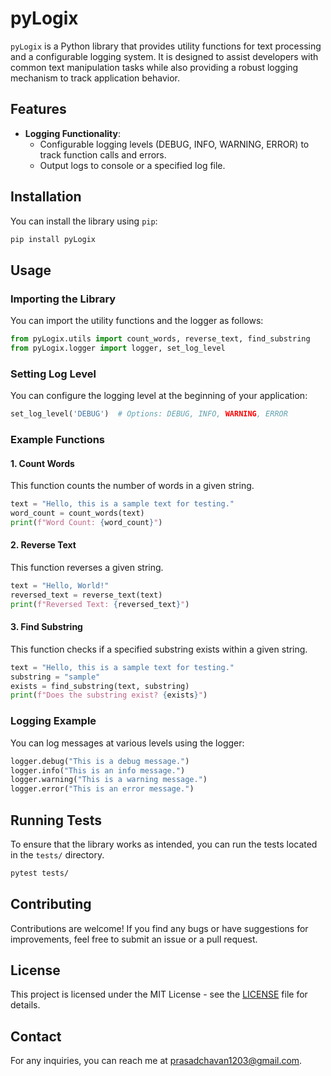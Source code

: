 # pyLogix

`pyLogix` is a Python library that provides utility functions for text processing and a configurable logging system. It is designed to assist developers with common text manipulation tasks while also providing a robust logging mechanism to track application behavior.

## Features
  
- **Logging Functionality**:
  - Configurable logging levels (DEBUG, INFO, WARNING, ERROR) to track function calls and errors.
  - Output logs to console or a specified log file.

## Installation

You can install the library using `pip`:

```bash
pip install pyLogix
```

## Usage

### Importing the Library

You can import the utility functions and the logger as follows:

```python
from pyLogix.utils import count_words, reverse_text, find_substring
from pyLogix.logger import logger, set_log_level
```

### Setting Log Level

You can configure the logging level at the beginning of your application:

```python
set_log_level('DEBUG')  # Options: DEBUG, INFO, WARNING, ERROR
```

### Example Functions

#### 1. Count Words

This function counts the number of words in a given string.

```python
text = "Hello, this is a sample text for testing."
word_count = count_words(text)
print(f"Word Count: {word_count}")
```

#### 2. Reverse Text

This function reverses a given string.

```python
text = "Hello, World!"
reversed_text = reverse_text(text)
print(f"Reversed Text: {reversed_text}")
```

#### 3. Find Substring

This function checks if a specified substring exists within a given string.

```python
text = "Hello, this is a sample text for testing."
substring = "sample"
exists = find_substring(text, substring)
print(f"Does the substring exist? {exists}")
```

### Logging Example

You can log messages at various levels using the logger:

```python
logger.debug("This is a debug message.")
logger.info("This is an info message.")
logger.warning("This is a warning message.")
logger.error("This is an error message.")
```

## Running Tests

To ensure that the library works as intended, you can run the tests located in the `tests/` directory.

```bash
pytest tests/
```

## Contributing

Contributions are welcome! If you find any bugs or have suggestions for improvements, feel free to submit an issue or a pull request.

## License

This project is licensed under the MIT License - see the [LICENSE](LICENSE) file for details.

## Contact

For any inquiries, you can reach me at [prasadchavan1203@gmail.com](mailto:your.email@example.com).
